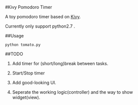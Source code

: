 #Kivy Pomodoro Timer

A toy pomodoro timer based on [Kivy](https://kivy.org).

Currently only support python2.7 .

##Usage

`python tomato.py`

##TODO

1. Add timer for (short/long)break between tasks.

2. Start/Stop timer

3. Add good-looking UI.

4. Seperate the working logic(controller) and the way to show widget(view).



